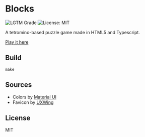 # Blocks

![LGTM Grade](https://img.shields.io/lgtm/grade/javascript/github/VeryBadFrags/blocks)
![License: MIT](https://img.shields.io/badge/license-MIT-green)

A tetromino-based puzzle game made in HTML5 and Typescript.

[Play it here](https://blocks.verybadfrags.com/)

## Build

```shell
make
```

## Sources

* Colors by [Material UI](https://www.materialui.co/colors)
* Favicon by [UXWing](https://uxwing.com/)

## License

MIT
